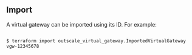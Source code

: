## Import

A virtual gateway can be imported using its ID. For example:

```console

$ terraform import outscale_virtual_gateway.ImportedVirtualGateway vgw-12345678

```
